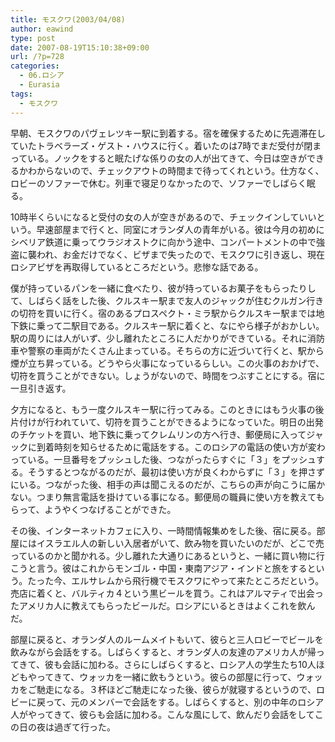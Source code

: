 ```yaml
---
title: モスクワ(2003/04/08)
author: eawind
type: post
date: 2007-08-19T15:10:38+09:00
url: /?p=728
categories:
  - 06.ロシア
  - Eurasia
tags:
  - モスクワ
---
```

早朝、モスクワのパヴェレツキー駅に到着する。宿を確保するために先週滞在していたトラベラーズ・ゲスト・ハウスに行く。着いたのは7時でまだ受付が閉まっている。ノックをすると眠たげな係りの女の人が出てきて、今日は空きができるかわからないので、チェックアウトの時間まで待ってくれという。仕方なく、ロビーのソファーで休む。列車で寝足りなかったので、ソファーでしばらく眠る。

10時半くらいになると受付の女の人が空きがあるので、チェックインしていいという。早速部屋まで行くと、同室にオランダ人の青年がいる。彼は今月の初めにシベリア鉄道に乗ってウラジオストクに向かう途中、コンパートメントの中で強盗に襲われ、お金だけでなく、ビザまで失ったので、モスクワに引き返し、現在ロシアビザを再取得しているところだという。悲惨な話である。

僕が持っているパンを一緒に食べたり、彼が持っているお菓子をもらったりして、しばらく話をした後、クルスキー駅まで友人のジャックが住むクルガン行きの切符を買いに行く。宿のあるプロスペクト・ミラ駅からクルスキー駅までは地下鉄に乗って二駅目である。クルスキー駅に着くと、なにやら様子がおかしい。駅の周りには人がいず、少し離れたところに人だかりができている。それに消防車や警察の車両がたくさん止まっている。そちらの方に近づいて行くと、駅から煙が立ち昇っている。どうやら火事になっているらしい。この火事のおかげで、切符を買うことができない。しょうがないので、時間をつぶすことにする。宿に一旦引き返す。

夕方になると、もう一度クルスキー駅に行ってみる。このときにはもう火事の後片付けが行われていて、切符を買うことができるようになっていた。明日の出発のチケットを買い、地下鉄に乗ってクレムリンの方へ行き、郵便局に入ってジャックに到着時刻を知らせるために電話をする。このロシアの電話の使い方が変わっている。一旦番号をプッシュした後、つながったらすぐに「３」をプッシュする。そうするとつながるのだが、最初は使い方が良くわからずに「３」を押さずにいる。つながった後、相手の声は聞こえるのだが、こちらの声が向こうに届かない。つまり無言電話を掛けている事になる。郵便局の職員に使い方を教えてもらって、ようやくつなげることができた。

その後、インターネットカフェに入り、一時間情報集めをした後、宿に戻る。部屋にはイスラエル人の新しい入居者がいて、飲み物を買いたいのだが、どこで売っているのかと聞かれる。少し離れた大通りにあるというと、一緒に買い物に行こうと言う。彼はこれからモンゴル・中国・東南アジア・インドと旅をするという。たった今、エルサレムから飛行機でモスクワにやって来たところだという。売店に着くと、バルティカ４という黒ビールを買う。これはアルマティで出会ったアメリカ人に教えてもらったビールだ。ロシアにいるときはよくこれを飲んだ。

部屋に戻ると、オランダ人のルームメイトもいて、彼らと三人ロビーでビールを飲みながら会話をする。しばらくすると、オランダ人の友達のアメリカ人が帰ってきて、彼も会話に加わる。さらにしばらくすると、ロシア人の学生たち10人ほどもやってきて、ウォッカを一緒に飲もうという。彼らの部屋に行って、ウォッカをご馳走になる。３杯ほどご馳走になった後、彼らが就寝するというので、ロビーに戻って、元のメンバーで会話をする。しばらくすると、別の中年のロシア人がやってきて、彼らも会話に加わる。こんな風にして、飲んだり会話をしてこの日の夜は過ぎて行った。
